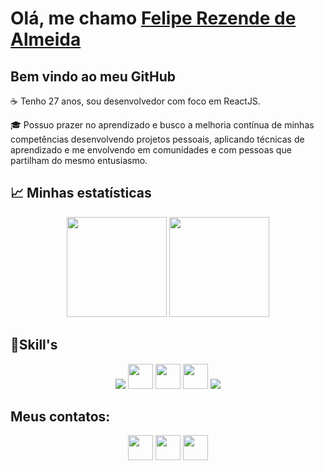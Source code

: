 # Olá, me chamo [Felipe Rezende de Almeida](https://www.linkedin.com/in/felipe-rez-almeida/)
## Bem vindo ao meu GitHub

☕ Tenho 27 anos, sou desenvolvedor com foco em ReactJS.

🎓 Possuo prazer no aprendizado e busco a melhoria contínua de minhas competências desenvolvendo projetos pessoais, aplicando técnicas de aprendizado e me envolvendo em comunidades e com pessoas que partilham do mesmo entusiasmo.
<br>

## :chart_with_upwards_trend: Minhas estatísticas

<div align='center'>
  <img height="160em" src="https://github-readme-stats-git-masterrstaa-rickstaa.vercel.app/api?username=Fell1p&show_icons=true&theme=calm&include_all_commits=true&count_private=true"/>
  <img height="160em" src="https://github-readme-stats-git-masterrstaa-rickstaa.vercel.app/api/top-langs/?username=Fell1p&layout=compact&langs_count=7&theme=calm"/>
</div>

## 📑Skill's

<div align="center">     
  <a href = "https://pt-br.reactjs.org/"><img src= "https://raw.githubusercontent.com/JCDMeira/JCDMeira/master/images/react.svg"/></a> 
  <a href="https://developer.mozilla.org/pt-BR/docs/Web/HTML"><img src="https://cdn.jsdelivr.net/gh/devicons/devicon/icons/html5/html5-plain-wordmark.svg" width="40" height="40"/></a> 
  <a href="https://developer.mozilla.org/pt-BR/docs/Web/CSS"> <img src="https://cdn.jsdelivr.net/gh/devicons/devicon/icons/css3/css3-plain-wordmark.svg" width="40" height="40" /></a> 
  <a href="https://developer.mozilla.org/pt-BR/docs/Web/JavaScript"><img src="https://cdn.jsdelivr.net/gh/devicons/devicon/icons/javascript/javascript-original.svg" width="40" height="40"/></a> 
  <a href="https://git-scm.com/"><img src="https://raw.githubusercontent.com/JCDMeira/JCDMeira/master/images/git.svg"/></a>
 </div>
 
 ## Meus contatos: 
 
 <div align="center">
  <a href = "mailto:luofelipe@hotmail.com"><img src="https://cdn.icon-icons.com/icons2/1488/PNG/512/5382-outlook_102516.png" target="_blank" width="40" height="40"></a>
  <a href="https://www.linkedin.com/in/felipe-rez-almeida/" target="_blank"><img src="https://cdn.icon-icons.com/icons2/642/PNG/512/linkedin_icon-icons.com_59208.png" target="_blank" dth="40" height="40"></a> 
  <a href="https://www.instagram.com/fell1p/" target="_blank"><img src="https://cdn.icon-icons.com/icons2/792/PNG/512/INSTAGRAM_icon-icons.com_65535.png" target="_blank" dth="40" height="40"></a> 
</div>
